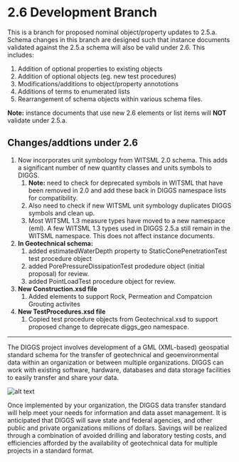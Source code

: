 # 2.6 Development Branch

This is a branch for proposed nominal object/property updates to 
2.5.a. Schema changes in this branch are designed such that 
instance documents validated against the 2.5.a schema will also be valid under 2.6. This
includes:

1. Addition of optional properties to existing objects
1. Addition of optional objects (eg. new test procedures)
1. Modifications/additions to object/property annototions
1. Additions of terms to enumerated lists
1. Rearrangement of schema objects within various schema files.


**Note:** instance documents that use new 2.6 elements or list
items will **NOT** validate under 2.5.a.

## Changes/addtions under 2.6

1. Now incorporates unit symbology from WITSML 2.0 schema. This adds a significant number of new quantity classes and units symbols to DIGGS.
    1. **Note:** need to check for deprecated symbols in WITSML that have been removed in 2.0 and add these back in DIGGS namespace lists for compatibility.
    2. Also need to check if new WITSML unit symbology duplicates DIGGS symbols and clean up.
    3. Most WITSML 1.3 measure types have moved to a new namespace (eml). A few WITSML 1.3 types used in DIGGS 2.5.a still remain in the WITSML namespace. This does not affect instance documents.
2. **In Geotechnical schema:**
    1. added estimatedWaterDepth property to StaticConePenetrationTest test procedure object
    2. added PorePressureDissipationTest prodedure object (initial proposal) for review.
    3. added PointLoadTest procedure object for review.
3. **New Construction.xsd file**
    1. Added elements to support Rock, Permeation and Compatcion Grouting activites
4. **New TestProcedures.xsd file**
    1. Copied test procedure objects from Geotechnical.xsd to support proposed change to deprecate diggs_geo namespace.

    
---


The DIGGS project involves development of a GML (XML-based) geospatial standard schema for the transfer of geotechnical and geoenvironmental data within an organization or between multiple organizations.  DIGGS can work with existing software, hardware, databases and data storage facilities to easily transfer and share your data. 

![alt text](https://www.geoinstitute.org/sites/default/files/inline-images/DIGGS%20use%20case.png "DIGGSml Use Case Diagram")

Once implemented by your organization, the DIGGS data transfer standard will help meet your needs for information and data asset management.  It is anticipated that DIGGS will save state and federal agencies, and other public and private organizations millions of dollars.  Savings will be realized through a combination of avoided drilling and laboratory testing costs, and efficiencies afforded by the availability of geotechnical data for multiple projects in a standard format. 

